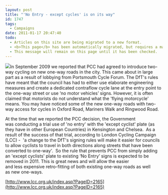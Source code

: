 ```yaml
---
layout: post
title: "'No Entry - except cycles' is on its way"
id: 1747
tags:
  - Campaigns
date: 2011-01-17 20:47:40
todo:
  - Articles on this site are being migrated to a new format.
  - <b>This page</b> has been automatically migrated, but requires a manual check-&amp;-tune to ensure the format and links all work as expected.
  - This message will remain on this page until it has been checked.
---
```


[![](http://www.pompeybug.co.uk/wp-content/uploads/2011/01/no-entry-except-cycles.jpg)](http://www.pompeybug.co.uk/2011/01/no-entry-except-cycles-is-on-its-way/no-entry-except-cycles/)In September 2009 we reported that PCC had agreed to introduce two-way cycling on new one-way roads in the city. This came about in large part as a result of lobbying from Portsmouth Cycle Forum. The DfT's rules have meant that the council has had to either use elaborate engineering measures and create a dedicated contraflow cycle lane at the entry point to the one-way street or use ‘no motor vehicles’ signs. However, it is often claimed that motorists do not understand what the 'flying motorcycle' means. You may have noticed some of the new one-way roads with two-way access for cycles in Oxford Road, Mariners Walk and Ringwood Road.

At the time that we reported the PCC decision, the Government was conducting a trial use of 'no entry' with the 'except cyclist' plate (as they have in other European Countries) in Kensington and Chelsea.  As a result of the success of that trial, according to London Cycling Campaign (LCC) -  'a change to the DfT's signing rules will make it easier for councils to allow cyclists to travel in both directions along streets that have been converted to one-way'.  So the rule that prevents PCC from simply adding an 'except cyclists' plate to existing ‘No Entry’ signs is expected to be removed in 2011\. This is great news and will allow the easier and less expensive retro-fitting of both existing one-way roads as well as new one-ways.

[http://www.lcc.org.uk/index.asp?PageID=2165](http://www.lcc.org.uk/index.asp?PageID=2165)